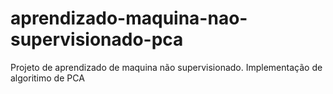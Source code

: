 # aprendizado-maquina-nao-supervisionado-pca
Projeto de aprendizado de maquina não supervisionado.
Implementação de algoritimo de PCA
